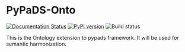 
# PyPaDS-Onto

[![Documentation Status](https://readthedocs.org/projects/pypads-onto/badge/?version=latest)](https://pypads.readthedocs.io/projects/pypads-onto/en/latest/?badge=latest)
[![PyPI version](https://badge.fury.io/py/pypads-onto.svg)](https://badge.fury.io/py/pypads-onto)
![Build status](https://gitlab.padim.fim.uni-passau.de/RP-17-PaDReP/padre-onto/badges/master/pipeline.svg)

This is the Ontology extension to pypads framework. It will be used for semantic harmonization.